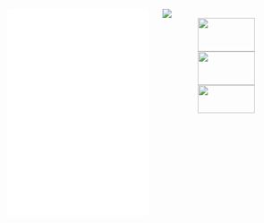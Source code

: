 <p align="center">

  <a href="https://discord.com/users/283841865403465728">
    <img width="45%" align="right" src="https://lanyard.cnrad.dev/api/283841865403465728?bg=0d1117&animated=true&idleMessage=%E3%80%8C%E4%BB%A5%E5%A4%A2%E7%82%BA%E9%A6%AC%EF%BC%8C%E4%B8%8D%E8%B2%A0%E9%9F%B6%E8%8F%AF%E3%80%82%E3%80%8D"/>
  </a>

  <a href="https://github.com/lowlighter/metrics">
    <img width="50%" align="left" src="/github-metrics.svg"/>
  </a>
  
  <a href="https://skillicons.dev">
    <img width="45%" height="60" align="right" src="https://skillicons.dev/icons?i=androidstudio,gradle,flutter,kotlin,dart,swift" />
  </a>
  
  <br>
  
  <a href="https://skillicons.dev">
    <img width="45%" height="60" align="right" src="https://skillicons.dev/icons?i=vue,astro,js,ts,tailwind,azure,cloudflare" />
  </a>
  
  <br>
  
  <a href="https://skillicons.dev">
    <img width="45%" height="50" align="right" src="https://skillicons.dev/icons?i=py,fastapi,flask,rust,mongodb,redis,mysql,sqlite" />
  </a>
</p>


